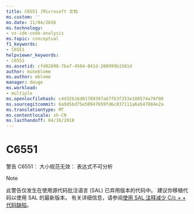 ```yaml
---
title: C6551 |Microsoft 文档
ms.custom: ''
ms.date: 11/04/2016
ms.technology:
- vs-ide-code-analysis
ms.topic: conceptual
f1_keywords:
- C6551
helpviewer_keywords:
- C6551
ms.assetid: cfd02698-7ba7-4564-841d-208999b1561d
author: mikeblome
ms.author: mblome
manager: douge
ms.workload:
- multiple
ms.openlocfilehash: c4d32b16d01789397a67f63f353e100574a78f08
ms.sourcegitcommit: 6a9d5bd75e50947659fd6c837111a6a547884e2a
ms.translationtype: MT
ms.contentlocale: zh-CN
ms.lasthandoff: 04/16/2018
---
```

# <a name="c6551"></a>C6551
警告 C6551： 大小规范无效： 表达式不可分析  
  
> [!NOTE]
>  此警告仅发生在使用源代码批注语言 (SAL) 已弃用版本的代码中。 建议你移植代码以使用 SAL 的最新版本。 有关详细信息，请参阅[使用 SAL 注释减少 C/c + + 代码缺陷](../code-quality/using-sal-annotations-to-reduce-c-cpp-code-defects.md)。
